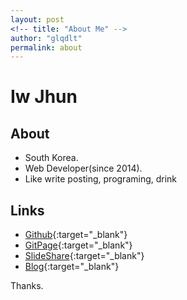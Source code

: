 ```yaml
---
layout: post
<!-- title: "About Me" -->
author: "glqdlt"
permalink: about
---
```


# Iw Jhun

## About
+ South Korea.
+ Web Developer(since 2014).
+ Like write posting, programing, drink


## Links

+ [Github](https://github.com/glqdlt){:target="_blank"}
+ [GitPage](https://glqdlt.github.io/){:target="_blank"}
+ [SlideShare](https://www.slideshare.net/Jhunww/){:target="_blank"}
+ [Blog](http://glqdlt.tistory.com/){:target="_blank"}

Thanks.
